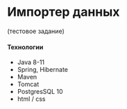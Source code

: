 # Импортер данных
(тестовое задание)

#### Технологии

* Java 8-11
* Spring, Hibernate
* Maven
* Tomcat
* PostgresSQL 10
* html / css



